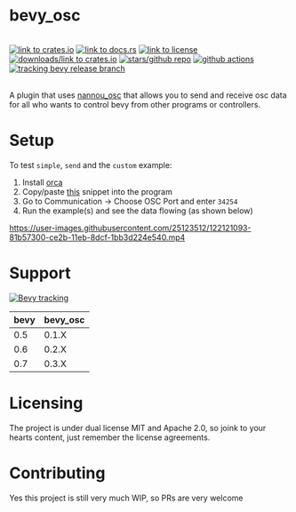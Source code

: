 # bevy_osc

</br>
<div align="left">
<a href="https://crates.io/crates/bevy_osc"><img src="https://img.shields.io/crates/v/bevy_osc" alt="link to crates.io"></a>
<a href="https://docs.rs/bevy_osc"><img src="https://docs.rs/bevy_osc/badge.svg" alt="link to docs.rs"></a>
<a href="https://github.com/BlackPhlox/bevy_osc/blob/master/credits/CREDITS.md"><img src="https://img.shields.io/crates/l/bevy_osc" alt="link to license"></a>
<a href="https://crates.io/crates/bevy_osc"><img src="https://img.shields.io/crates/d/bevy_osc" alt="downloads/link to crates.io"></a>   
<a href="https://github.com/BlackPhlox/bevy_osc"><img src="https://img.shields.io/github/stars/BlackPhlox/bevy_osc" alt="stars/github repo"></a>
<a href="https://github.com/BlackPhlox/bevy_osc/actions/workflows/master.yml"><img src="https://github.com/BlackPhlox/bevy_osc/actions/workflows/master.yml/badge.svg" alt="github actions"></a>
<a href="https://github.com/bevyengine/bevy/blob/main/docs/plugins_guidelines.md#main-branch-tracking"><img src="https://img.shields.io/badge/Bevy%20tracking-released%20version-lightblue" alt="tracking bevy release branch"></a>
</div>
</br>

A plugin that uses [nannou_osc](https://github.com/nannou-org/nannou/tree/master/nannou_osc) that allows you to send and receive osc data for all who wants to control bevy from other programs or controllers.

# Setup

To test `simple`, `send` and the `custom` example:
1. Install [orca](https://hundredrabbits.itch.io/orca)
2. Copy/paste [this](https://git.sr.ht/~rabbits/orca-examples/tree/master/basics/_osc.orca) snippet into the program 
3. Go to Communication -> Choose OSC Port and enter `34254`
4. Run the example(s) and see the data flowing (as shown below)

https://user-images.githubusercontent.com/25123512/122121093-81b57300-ce2b-11eb-8dcf-1bb3d224e540.mp4

# Support
[![Bevy tracking](https://img.shields.io/badge/Bevy%20tracking-released%20version-lightblue)](https://github.com/bevyengine/bevy/blob/main/docs/plugins_guidelines.md#main-branch-tracking)

|bevy|bevy_osc|
|---|---|
|0.5|0.1.X|
|0.6|0.2.X|
|0.7|0.3.X|

# Licensing
The project is under dual license MIT and Apache 2.0, so joink to your hearts content, just remember the license agreements.

# Contributing
Yes this project is still very much WIP, so PRs are very welcome
